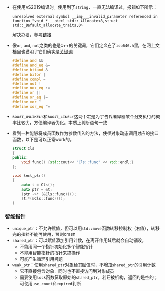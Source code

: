 
* 在使用VS2019编译时，使用到了`string`，一直无法编译过，报错如下所示：
    ```
    unresolved external symbol __imp___invalid_parameter referenced in function "void * __cdecl std::_Allocate<8,struct std::_Default_allocate_traits,0>
    ```
    解决办法，参考[链接](https://stackoverflow.com/questions/42801276/error-lnk-2019-unresolved-external-symbol-imp-crtdbgreportw-in-visual-studio)

* 像`or`, `and`, `not`之类的也是c++的关键词，它们定义在了`iso646.h`里，在网上文档里也说明了它们确实是[关键词](https://en.cppreference.com/w/cpp/keyword)
    ```c++
    #define and &&
    #define and_eq &=
    #define bitand &
    #define bitor |
    #define compl ~
    #define not !
    #define not_eq !=
    #define or ||
    #define or_eq |=
    #define xor ^
    #define xor_eq ^=
    ```

* `BOOST_UNLIKELY`和`BOOST_LIKELY`这两个宏是为了告诉编译器某个分支执行的概率比较大，方便编译器优化。本质上判断语句一致

* 看到一种能够将成员函数作为参数传入的方法，使得对象动态调用对应的接口函数，以下是可以正常work的。
    ```c++
    struct Cls
    {
    public:
        void func() {std::cout<< "Cls::func" << std::endl;}
    };

    void test_ptr()
    {
        auto t = Cls();
        auto ptr = &t;
        (ptr ->* (&Cls::func))();
        (t.*(&Cls::func))();
    }
    ```


### 智能指针
* `unique_ptr`：不允许赋值，但可以用`std::move`函数转移控制权（右值），转移完的指针不能再使用，否则crash
* `shared_ptr`：可以赋值添加引用计数，在离开作用域后就会自动销毁。
    * 不能用同一个指针初始化多个智能指针
    * 不能用智能指针的指针来搞操作
    * 可能产生循环引用问题
* `weak_ptr`：使用`shared_ptr`对象给其赋值时，不增加`shared_ptr`的引用计数
    * 它不直接包含对象，同时也不直接访问到对象成员
    * 需要使用`lock`函数获取原始的`shared_ptr`，若已被析构，返回的是空的；可使用`use_count`和`expired`判断

